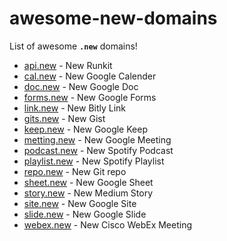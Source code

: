 # awesome-new-domains

List of awesome **`.new`** domains!

- [api.new](https://api.new) - New Runkit
- [cal.new](https://cal.new) - New Google Calender
- [doc.new](https://doc.new) - New Google Doc
- [forms.new](https://forms.new) - New Google Forms
- [link.new](https://link.new) - New Bitly Link
- [gits.new](https://gits.new) - New Gist
- [keep.new](https://keep.new) - New Google Keep
- [metting.new](https://metting.new) - New Google Meeting
- [podcast.new](https://podcast.new) - New Spotify Podcast
- [playlist.new](https://playlist.new) - New Spotify Playlist
- [repo.new](https://repo.new) - New Git repo
- [sheet.new](https://sheet.new) - New Google Sheet
- [story.new](https://story.new) - New Medium Story
- [site.new](https://site.new) - New Google Site
- [slide.new](https://slide.new) - New Google Slide
- [webex.new](https://webex.new) - New Cisco WebEx Meeting



